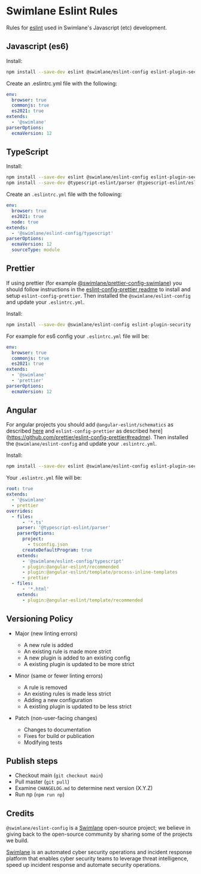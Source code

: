 # Swimlane Eslint Rules

Rules for [eslint](https://github.com/eslint/eslint) used in Swimlane's Javascript (etc) development.

## Javascript (es6)

Install:

```sh
npm install --save-dev eslint @swimlane/eslint-config eslint-plugin-security
```

Create an .eslintrc.yml file with the following:

```yaml
env:
  browser: true
  commonjs: true
  es2021: true
extends:
  - '@swimlane'
parserOptions:
  ecmaVersion: 12
```

## TypeScript

Install:

```sh
npm install --save-dev eslint @swimlane/eslint-config eslint-plugin-security
npm install --save-dev @typescript-eslint/parser @typescript-eslint/eslint-plugin
```

Create an `.eslintrc.yml` file with the following:

```yaml
env:
  browser: true
  es2021: true
  node: true
extends:
  - '@swimlane/eslint-config/typescript'
parserOptions:
  ecmaVersion: 12
  sourceType: module
```

## Prettier

If using prettier (for example [@swimlane/prettier-config-swimlane](https://github.com/swimlane/prettier-config-swimlane)) you should follow instructions in the [eslint-config-prettier readme](https://github.com/prettier/eslint-config-prettier#readme) to install and setup `eslint-config-prettier`. Then installed the `@swimlane/eslint-config` and update your `.eslintrc.yml`.

Install:

```sh
npm install --save-dev @swimlane/eslint-config eslint-plugin-security
```

For example for es6 config your `.eslintrc.yml` file will be:

```yaml
env:
  browser: true
  commonjs: true
  es2021: true
extends:
  - '@swimlane'
  - 'prettier'
parserOptions:
  ecmaVersion: 12
```

## Angular

For angular projects you should add `@angular-eslint/schematics` as described [here](https://github.com/angular-eslint/angular-eslint) and `eslint-config-prettier` as described here](https://github.com/prettier/eslint-config-prettier#readme). Then installed the `@swimlane/eslint-config` and update your `.eslintrc.yml`.

Install:

```sh
npm install --save-dev eslint @swimlane/eslint-config eslint-plugin-security
```

Your `.eslintrc.yml` file will be:

```yaml
root: true
extends:
  - '@swimlane'
  - prettier
overrides:
  - files:
      - '*.ts'
    parser: '@typescript-eslint/parser'
    parserOptions:
      project:
        - tsconfig.json
      createDefaultProgram: true
    extends:
      - '@swimlane/eslint-config/typescript'
      - plugin:@angular-eslint/recommended
      - plugin:@angular-eslint/template/process-inline-templates
      - prettier
  - files:
      - '*.html'
    extends:
      - plugin:@angular-eslint/template/recommended
```

## Versioning Policy

- Major (new linting errors)

  - A new rule is added
  - An existing rule is made more strict
  - A new plugin is added to an existing config
  - A existing plugin is updated to be more strict

- Minor (same or fewer linting errors)

  - A rule is removed
  - An existing rules is made less strict
  - Adding a new configuration
  - A existing plugin is updated to be less strict

- Patch (non-user-facing changes)

  - Changes to documentation
  - Fixes for build or publication
  - Modifying tests

## Publish steps

- Checkout main (`git checkout main`)
- Pull master (`git pull`)
- Examine `CHANGELOG.md` to determine next version (X.Y.Z)
- Run np (`npm run np`)

## Credits

`@swimlane/eslint-config` is a [Swimlane](http://swimlane.com) open-source project; we
believe in giving back to the open-source community by sharing some of the
projects we build.

[Swimlane](http://www.swimlane.com) is an automated cyber security operations and incident response
platform that enables cyber security teams to leverage threat intelligence,
speed up incident response and automate security operations.
